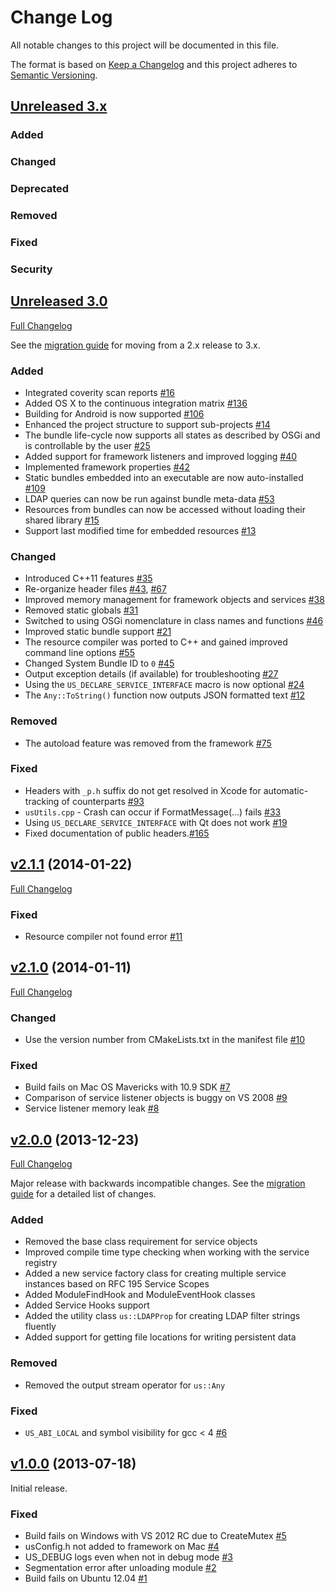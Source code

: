 # Change Log

All notable changes to this project will be documented in this file.

The format is based on [Keep a Changelog](http://keepachangelog.com/) 
and this project adheres to [Semantic Versioning](http://semver.org/).


## [Unreleased 3.x](https://github.com/cppmicroservices/cppmicroservices/tree/development)

### Added
### Changed
### Deprecated
### Removed
### Fixed
### Security


## [Unreleased 3.0](https://github.com/cppmicroservices/cppmicroservices/tree/development)

[Full Changelog](https://github.com/cppmicroservices/cppmicroservices/compare/v2.1.1...development)

See the [migration guide](https://github.com/CppMicroServices/CppMicroServices/wiki/Migration-Guide-to-version-3.0)
for moving from a 2.x release to 3.x.

### Added

- Integrated coverity scan reports [\#16](https://github.com/CppMicroServices/CppMicroServices/issues/16)
- Added OS X to the continuous integration matrix [\#136](https://github.com/CppMicroServices/CppMicroServices/pull/136)
- Building for Android is now supported [\#106](https://github.com/CppMicroServices/CppMicroServices/issues/106)
- Enhanced the project structure to support sub-projects [\#14](https://github.com/CppMicroServices/CppMicroServices/issues/14)
- The bundle life-cycle now supports all states as described by OSGi and is controllable by the user [\#25](https://github.com/CppMicroServices/CppMicroServices/issues/25)
- Added support for framework listeners and improved logging [\#40](https://github.com/CppMicroServices/CppMicroServices/issues/40)
- Implemented framework properties [\#42](https://github.com/CppMicroServices/CppMicroServices/issues/42)
- Static bundles embedded into an executable are now auto-installed [\#109](https://github.com/CppMicroServices/CppMicroServices/pull/109)
- LDAP queries can now be run against bundle meta-data [\#53](https://github.com/CppMicroServices/CppMicroServices/issues/53)
- Resources from bundles can now be accessed without loading their shared library [\#15](https://github.com/CppMicroServices/CppMicroServices/issues/15)
- Support last modified time for embedded resources [\#13](https://github.com/CppMicroServices/CppMicroServices/issues/13)

### Changed

- Introduced C++11 features [\#35](https://github.com/CppMicroServices/CppMicroServices/issues/35)
- Re-organize header files [\#43](https://github.com/CppMicroServices/CppMicroServices/issues/43), [\#67](https://github.com/CppMicroServices/CppMicroServices/issues/67)
- Improved memory management for framework objects and services [\#38](https://github.com/CppMicroServices/CppMicroServices/issues/38)
- Removed static globals [\#31](https://github.com/CppMicroServices/CppMicroServices/pull/31)
- Switched to using OSGi nomenclature in class names and functions [\#46](https://github.com/CppMicroServices/CppMicroServices/issues/46)
- Improved static bundle support [\#21](https://github.com/CppMicroServices/CppMicroServices/issues/21)
- The resource compiler was ported to C++ and gained improved command line options [\#55](https://github.com/CppMicroServices/CppMicroServices/issues/55)
- Changed System Bundle ID to `0` [\#45](https://github.com/CppMicroServices/CppMicroServices/issues/45)
- Output exception details \(if available\) for troubleshooting [\#27](https://github.com/CppMicroServices/CppMicroServices/issues/27)
- Using the `US_DECLARE_SERVICE_INTERFACE` macro is now optional [\#24](https://github.com/CppMicroServices/CppMicroServices/issues/24)
- The `Any::ToString()` function now outputs JSON formatted text [\#12](https://github.com/CppMicroServices/CppMicroServices/issues/12)

### Removed

- The autoload feature was removed from the framework [\#75](https://github.com/CppMicroServices/CppMicroServices/issues/75)

### Fixed

- Headers with `_p.h` suffix do not get resolved in Xcode for automatic-tracking of counterparts [\#93](https://github.com/CppMicroServices/CppMicroServices/issues/93)
- `usUtils.cpp` - Crash can occur if FormatMessage\(...\) fails [\#33](https://github.com/CppMicroServices/CppMicroServices/issues/33)
- Using `US_DECLARE_SERVICE_INTERFACE` with Qt does not work [\#19](https://github.com/CppMicroServices/CppMicroServices/issues/19)
- Fixed documentation of public headers.[\#165](https://github.com/CppMicroServices/CppMicroServices/issues/165)


## [v2.1.1](https://github.com/cppmicroservices/cppmicroservices/tree/v2.1.1) (2014-01-22)

[Full Changelog](https://github.com/cppmicroservices/cppmicroservices/compare/v2.1.0...v2.1.1)

### Fixed

- Resource compiler not found error [\#11](https://github.com/CppMicroServices/CppMicroServices/issues/11)

## [v2.1.0](https://github.com/cppmicroservices/cppmicroservices/tree/v2.1.0) (2014-01-11)

[Full Changelog](https://github.com/cppmicroservices/cppmicroservices/compare/v2.0.0...v2.1.0)

### Changed

- Use the version number from CMakeLists.txt in the manifest file [\#10](https://github.com/CppMicroServices/CppMicroServices/issues/10)

### Fixed

- Build fails on Mac OS Mavericks with 10.9 SDK [\#7](https://github.com/CppMicroServices/CppMicroServices/issues/7)
- Comparison of service listener objects is buggy on VS 2008 [\#9](https://github.com/CppMicroServices/CppMicroServices/issues/9)
- Service listener memory leak [\#8](https://github.com/CppMicroServices/CppMicroServices/issues/8)

## [v2.0.0](https://github.com/cppmicroservices/cppmicroservices/tree/v2.0.0) (2013-12-23)

[Full Changelog](https://github.com/cppmicroservices/cppmicroservices/compare/v1.0.0...v2.0.0)

Major release with backwards incompatible changes. See the [migration guide](https://github.com/CppMicroServices/CppMicroServices/wiki/API-changes-in-version-2.0.0)
for a detailed list of changes.

### Added

- Removed the base class requirement for service objects
- Improved compile time type checking when working with the service registry
- Added a new service factory class for creating multiple service instances based on RFC 195 Service Scopes
- Added ModuleFindHook and ModuleEventHook classes
- Added Service Hooks support
- Added the utility class `us::LDAPProp` for creating LDAP filter strings fluently
- Added support for getting file locations for writing persistent data

### Removed

- Removed the output stream operator for `us::Any` 

### Fixed

- `US_ABI_LOCAL` and symbol visibility for gcc \< 4 [\#6](https://github.com/CppMicroServices/CppMicroServices/issues/6)

## [v1.0.0](https://github.com/cppmicroservices/cppmicroservices/tree/v1.0.0) (2013-07-18)

Initial release.

### Fixed

- Build fails on Windows with VS 2012 RC due to CreateMutex [\#5](https://github.com/CppMicroServices/CppMicroServices/issues/5)
- usConfig.h not added to framework on Mac [\#4](https://github.com/CppMicroServices/CppMicroServices/issues/4)
- US\_DEBUG logs even when not in debug mode [\#3](https://github.com/CppMicroServices/CppMicroServices/issues/3)
- Segmentation error after unloading module [\#2](https://github.com/CppMicroServices/CppMicroServices/issues/2)
- Build fails on Ubuntu 12.04 [\#1](https://github.com/CppMicroServices/CppMicroServices/issues/1)

